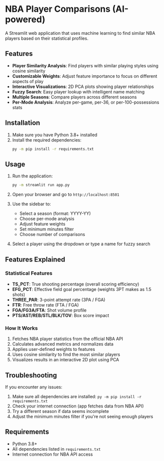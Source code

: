 # NBA Player Comparisons (AI-powered)

A Streamlit web application that uses machine learning to find similar NBA players based on their statistical profiles.

## Features

- **Player Similarity Analysis**: Find players with similar playing styles using cosine similarity
- **Customizable Weights**: Adjust feature importance to focus on different aspects of play
- **Interactive Visualizations**: 2D PCA plots showing player relationships
- **Fuzzy Search**: Easy player lookup with intelligent name matching
- **Multiple Seasons**: Compare players across different seasons
- **Per-Mode Analysis**: Analyze per-game, per-36, or per-100-possessions stats

## Installation

1. Make sure you have Python 3.8+ installed
2. Install the required dependencies:
   ```bash
   py -m pip install -r requirements.txt
   ```

## Usage

1. Run the application:
   ```bash
   py -m streamlit run app.py
   ```

2. Open your browser and go to `http://localhost:8501`

3. Use the sidebar to:
   - Select a season (format: YYYY-YY)
   - Choose per-mode analysis
   - Adjust feature weights
   - Set minimum minutes filter
   - Choose number of comparisons

4. Select a player using the dropdown or type a name for fuzzy search

## Features Explained

### Statistical Features
- **TS_PCT**: True shooting percentage (overall scoring efficiency)
- **EFG_PCT**: Effective field goal percentage (weights 3PT makes as 1.5 shots)
- **THREE_PAR**: 3-point attempt rate (3PA / FGA)
- **FTR**: Free throw rate (FTA / FGA)
- **FGA/FG3A/FTA**: Shot volume profile
- **PTS/AST/REB/STL/BLK/TOV**: Box score impact

### How It Works
1. Fetches NBA player statistics from the official NBA API
2. Calculates advanced metrics and normalizes data
3. Applies user-defined weights to features
4. Uses cosine similarity to find the most similar players
5. Visualizes results in an interactive 2D plot using PCA

## Troubleshooting

If you encounter any issues:
1. Make sure all dependencies are installed: `py -m pip install -r requirements.txt`
2. Check your internet connection (app fetches data from NBA API)
3. Try a different season if data seems incomplete
4. Adjust the minimum minutes filter if you're not seeing enough players

## Requirements

- Python 3.8+
- All dependencies listed in `requirements.txt`
- Internet connection for NBA API access
